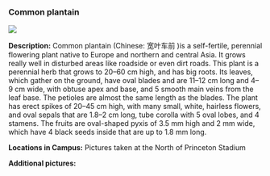 ### Common plantain

![](http://www.astro.princeton.edu/~ruixu/fig/Commonplantain.jpg)

**Description:** Common plantain (Chinese: 宽叶车前 )is a self-fertile, perennial flowering plant native to Europe and northern and central Asia. It grows really well in disturbed areas like roadside or even dirt roads. This plant is a perennial herb that grows to 20–60 cm high, and has big roots. Its leaves, which gather on the ground, have oval blades and are 11–12 cm long and 4–9 cm wide, with obtuse apex and base, and 5 smooth main veins from the leaf base. The petioles are almost the same length as the blades. The plant has erect spikes of 20–45 cm high, with many small, white, hairless flowers, and oval sepals that are 1.8–2 cm long, tube corolla with 5 oval lobes, and 4 stamens. The fruits are oval-shaped pyxis of 3.5 mm high and 2 mm wide, which have 4 black seeds inside that are up to 1.8 mm long.

**Locations in Campus:** Pictures taken at the North of Princeton Stadium

**Additional pictures:**
